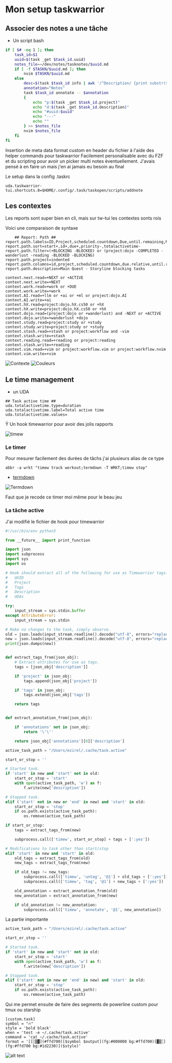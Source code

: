 # Mon setup taskwarrior

## Associer des notes a une tâche

- Un script bash

```bash
if [ $# -eq 1 ]; then
    task_id=$1
    uuid=$(task _get $task_id.uuid)
    notes_file=~/dev/notes/tasknotes/$uuid.md
    if [ -f $TASKN/$uuid.md ]; then
        nvim $TASKN/$uuid.md
    else
        desc=$(task $task_id info | awk '/^Description/ {print substr($0, index($0,$2))}')
        annotation="Notes"
        task $task_id annotate -- $annotation
        {
            echo "p:$(task _get $task_id.project)"
            echo "d:$(task _get $task_id.description)"
            echo "#uuid:$uuid"
            echo "---"
            echo ""
        } >> $notes_file
        nvim $notes_file
    fi
fi
```
Insertion de meta data format custom en header du fichier à l'aide des helper commands pour taskwarrior
Facilement personalisable avec du FZF et du scripting pour avoir un picker multi notes éventuellement.
J'avais pensé à en faire un mais j'en ai jamais eu besoin au final

Le setup dans la config .taskrc

```
uda.taskwarrior-tui.shortcuts.8=$HOME/.config/.task/taskopen/scripts/addnote
```

## Les contextes

Les reports sont super bien en cli, mais sur tw-tui les contextes sonts rois

Voici une comparaison de syntaxe

```
	## Report: Path ##
report.path.labels=ID,Project,scheduled.countdown,Due,until.remaining,Mission
report.path.sort=start+,id+,due+,priority-,totalactivetime-
report.path.filter=(+BLOCKING -BLOCKED) or (project:dojo -COMPLETED -wanderlust -reading -BLOCKED -BLOCKING)
report.path.project=indented
report.path.columns=id,project,scheduled.countdown,due.relative,until.remaining,description.count
report.path.description=Main Quest - Storyline blocking tasks

```

```
context.next.read=+NEXT or +ACTIVE
context.next.write=+NEXT
context.work.read=+work or +DUE
context.work.write=+work
context.AI.read=+llm or +ai or +ml or project:dojo.AI
context.AI.write=+ai
context.hX.read=project:dojo.hX.cs50 or +hX
context.hX.write=project:dojo.hX.cs50 or +hX
context.dojo.read=(project:dojo or +wanderlust) and -NEXT or +ACTIVE
context.dojo.write=+wanderlust +dojo
context.study.read=project:study or +study
context.study.write=project:study or +study
context.stash.read=+stash or project:workflow and -vim
context.stash.write=+stash
context.reading.read=+reading or project:reading
context.stash.write=+reading
context.vim.read=+vim or project:workflow.vim or project:workflow.nvim
context.vim.write=+vim
```

![Contexte](./ctx.png)
![Couleurs](./colors.png)

## Le time management

- un UDA

```
## Task active time ##
uda.totalactivetime.type=duration
uda.totalactivetime.label=Total active time
uda.totalactivetime.values=

```
Ÿ
Un hook timewarrior pour avoir des jolis rapports

![timew](./timew.png)

### Le timer

Pour mesurer facilement des durées de tâchs j'ai plusieurs alias de ce type

```fish
abbr -a wrkt "timew track workout;termdown -T WRKT;timew stop"
```

- [termdown](https://github.com/trehn/termdown)

![Termdown](./td.png)

Faut que je recode ce timer moi même pour le beau jeu

### La tâche active

J'ai modifié le fichier de hook pour timewarrior

```python
#!/usr/bin/env python3

from __future__ import print_function

import json
import subprocess
import sys
import os

# Hook should extract all of the following for use as Timewarrior tags:
#   UUID
#   Project
#   Tags
#   Description
#   UDAs

try:
    input_stream = sys.stdin.buffer
except AttributeError:
    input_stream = sys.stdin

# Make no changes to the task, simply observe.
old = json.loads(input_stream.readline().decode("utf-8", errors="replace"))
new = json.loads(input_stream.readline().decode("utf-8", errors="replace"))
print(json.dumps(new))


def extract_tags_from(json_obj):
    # Extract attributes for use as tags.
    tags = [json_obj['description']]

    if 'project' in json_obj:
        tags.append(json_obj['project'])

    if 'tags' in json_obj:
        tags.extend(json_obj['tags'])

    return tags


def extract_annotation_from(json_obj):

    if 'annotations' not in json_obj:
        return '\'\''

    return json_obj['annotations'][0]['description']

active_task_path = "/Users/ezirel/.cache/task.active"

start_or_stop = ''

# Started task.
if 'start' in new and 'start' not in old:
    start_or_stop = 'start'
    with open(active_task_path, 'w') as f:
        f.write(new['description'])

# Stopped task.
elif ('start' not in new or 'end' in new) and 'start' in old:
    start_or_stop = 'stop'
    if os.path.exists(active_task_path):
        os.remove(active_task_path)

if start_or_stop:
    tags = extract_tags_from(new)

    subprocess.call(['timew', start_or_stop] + tags + [':yes'])

# Modifications to task other than start/stop
elif 'start' in new and 'start' in old:
    old_tags = extract_tags_from(old)
    new_tags = extract_tags_from(new)

    if old_tags != new_tags:
        subprocess.call(['timew', 'untag', '@1'] + old_tags + [':yes'])
        subprocess.call(['timew', 'tag', '@1'] + new_tags + [':yes'])

    old_annotation = extract_annotation_from(old)
    new_annotation = extract_annotation_from(new)

    if old_annotation != new_annotation:
        subprocess.call(['timew', 'annotate', '@1', new_annotation])

```

La partie importante

```python
active_task_path = "/Users/ezirel/.cache/task.active"

start_or_stop = ''

# Started task.
if 'start' in new and 'start' not in old:
    start_or_stop = 'start'
    with open(active_task_path, 'w') as f:
        f.write(new['description'])

# Stopped task.
elif ('start' not in new or 'end' in new) and 'start' in old:
    start_or_stop = 'stop'
    if os.path.exists(active_task_path):
        os.remove(active_task_path)

```

Qui me permet ensuite de faire des segments de powerline custom pour tmux ou starship

```
[custom.task]
symbol = "🔥"
style = 'bold black'
when = 'test -e ~/.cache/task.active'
command = 'cat ~/.cache/task.active'
format = '[[░▒▓](#ffd700)[$symbol $output](fg:#000000 bg:#ffd700)[▓▒░](fg:#ffd700 bg:#1d2230)]($style)'
```

![alt text](./active.png)
